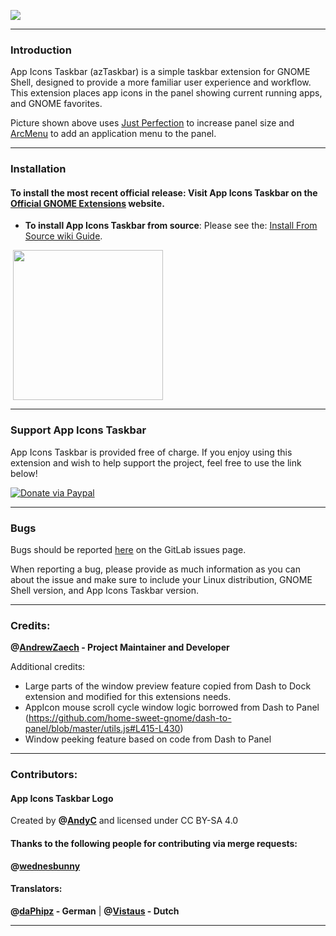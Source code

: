 ![](https://gitlab.com/arcmenu/arcmenu-assets/raw/master/images/azTaskbar.png)

-----
### Introduction

App Icons Taskbar (azTaskbar) is a simple taskbar extension for GNOME Shell, designed to provide a more familiar user experience and workflow. This extension places app icons in the panel showing current running apps, and GNOME favorites.

Picture shown above uses [Just Perfection](https://extensions.gnome.org/extension/3843/just-perfection/) to increase panel size and [ArcMenu](https://extensions.gnome.org/extension/3628/arcmenu/) to add an application menu to the panel.

-----

### Installation

#### To install the most recent official release: Visit App Icons Taskbar on the [Official GNOME Extensions](https://extensions.gnome.org/extension/4944/app-icons-taskbar/) website.

- **To install App Icons Taskbar from source**: Please see the: [Install From Source wiki Guide](https://gitlab.com/AndrewZaech/aztaskbar/-/wikis/Install-From-Source-Guide).

<p align="left">
       <a href="https://extensions.gnome.org/extension/4944/app-icons-taskbar" >
    <img src="https://gitlab.com/arcmenu/arcmenu-assets/raw/master/images/get-it-ego.png" width="240" style="margin-left: 4px"/>
    </a>

-----

### Support App Icons Taskbar

App Icons Taskbar is provided free of charge. If you enjoy using this extension and wish to help support the project, feel free to use the link below!

[![Donate via Paypal](https://gitlab.com/arcmenu/arcmenu-assets/raw/master/images/paypal_donate.png)](https://www.paypal.com/cgi-bin/webscr?cmd=_donations&business=53CWA7NR743WC&item_name=Donate+to+support+my+work&currency_code=USD&source=url)


-----


### Bugs

Bugs should be reported [here](https://gitlab.com/AndrewZaech/aztaskbar/issues) on the GitLab issues page.

When reporting a bug, please provide as much information as you can about the issue and make sure to include your Linux distribution, GNOME Shell version, and App Icons Taskbar version.

-----

### Credits:

**@[AndrewZaech](https://gitlab.com/AndrewZaech) - Project Maintainer and Developer**

Additional credits:
* Large parts of the window preview feature copied from Dash to Dock extension and modified for this extensions needs.
* AppIcon mouse scroll cycle window logic borrowed from Dash to Panel (https://github.com/home-sweet-gnome/dash-to-panel/blob/master/utils.js#L415-L430)
* Window peeking feature based on code from Dash to Panel

-----

### Contributors:

#### App Icons Taskbar Logo

Created by **@[AndyC](https://gitlab.com/LinxGem33)** and licensed under CC BY-SA 4.0

#### Thanks to the following people for contributing via merge requests:

**@[wednesbunny](https://gitlab.com/wednesbunny)**


#### Translators:

**@[daPhipz](https://gitlab.com/daPhipz) - German** | **@[Vistaus](https://gitlab.com/Vistaus) - Dutch**


-----
